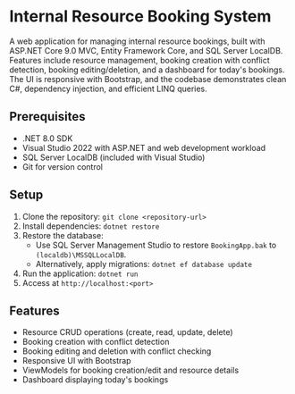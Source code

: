 # Internal Resource Booking System

A web application for managing internal resource bookings, built with ASP.NET Core 9.0 MVC, Entity Framework Core, and SQL Server LocalDB. Features include resource management, booking creation with conflict detection, booking editing/deletion, and a dashboard for today's bookings. The UI is responsive with Bootstrap, and the codebase demonstrates clean C#, dependency injection, and efficient LINQ queries.

## Prerequisites
- .NET 8.0 SDK
- Visual Studio 2022 with ASP.NET and web development workload
- SQL Server LocalDB (included with Visual Studio)
- Git for version control

## Setup
1. Clone the repository: `git clone <repository-url>`
2. Install dependencies: `dotnet restore`
3. Restore the database:
   - Use SQL Server Management Studio to restore `BookingApp.bak` to `(localdb)\MSSQLLocalDB`.
   - Alternatively, apply migrations: `dotnet ef database update`
4. Run the application: `dotnet run`
5. Access at `http://localhost:<port>`

## Features
- Resource CRUD operations (create, read, update, delete)
- Booking creation with conflict detection
- Booking editing and deletion with conflict checking
- Responsive UI with Bootstrap
- ViewModels for booking creation/edit and resource details
- Dashboard displaying today's bookings
